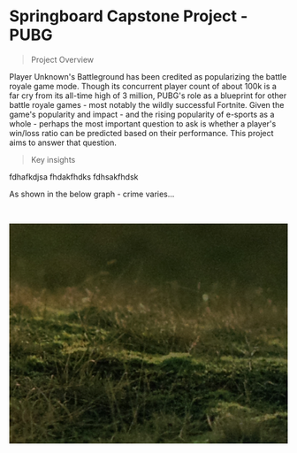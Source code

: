 # Springboard Capstone Project - PUBG

> Project Overview

Player Unknown's Battleground has been credited as popularizing the battle royale game mode. Though its concurrent player count of about 100k is a far cry from its all-time high of 3 million, PUBG's role as a blueprint for other battle royale games - most notably the wildly successful Fortnite. Given the game's popularity and impact - and the rising popularity of e-sports as a whole - perhaps the most important question to ask is whether a player's win/loss ratio can be predicted based on their performance. This project aims to answer that question.

> Key insights

fdhafkdjsa
fhdakfhdks
fdhsakfhdsk

As shown in the below graph - crime varies... 

<br>  

![sample_screenshot](samplescreenshot.png)
